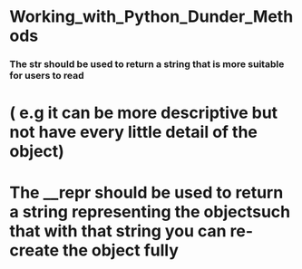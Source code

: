 # Working_with_Python_Dunder_Methods

### The __str__ should be used to return a string that is more suitable for users to read
# ( e.g it can be more descriptive but not have  every little detail of the object)

# The __repr should be used to return a string representing the objectsuch that with that string you can re-create the object fully
 

